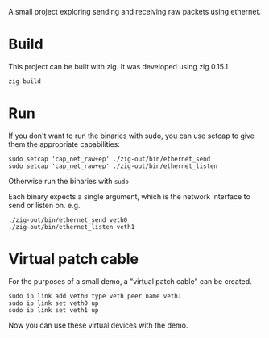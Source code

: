 A small project exploring sending and receiving raw packets using ethernet.

# Build

This project can be built with zig. It was developed using zig 0.15.1

```
zig build
```

# Run

If you don't want to run the binaries with sudo, you can use setcap to give them
the appropriate capabilities:

```
sudo setcap 'cap_net_raw+ep' ./zig-out/bin/ethernet_send
sudo setcap 'cap_net_raw+ep' ./zig-out/bin/ethernet_listen
```

Otherwise run the binaries with `sudo`

Each binary expects a single argument, which is the network interface to send or
listen on. e.g.

```
./zig-out/bin/ethernet_send veth0
./zig-out/bin/ethernet_listen veth1
```

# Virtual patch cable

For the purposes of a small demo, a "virtual patch cable" can be created.

```
sudo ip link add veth0 type veth peer name veth1
sudo ip link set veth0 up
sudo ip link set veth1 up
```

Now you can use these virtual devices with the demo.
